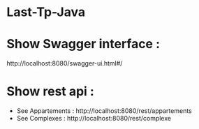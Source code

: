 # Last-Tp-Java


# Show Swagger interface :
http://localhost:8080/swagger-ui.html#/

# Show rest api :
- See Appartements : http://localhost:8080/rest/appartements
- See Complexes : http://localhost:8080/rest/complexe
